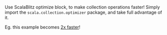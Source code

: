 Use ScalaBlitz optimize block, to make collection operations faster!
Simply import the `scala.collection.optimizer` package,
and take full advantage of it.


Eg. this example becomes [2x faster](/big/report/#config=%7B%22filterConfig%22%3A%7B%22curves%22%3A%5B%22-1%22%2C%224%22%2C%225%22%5D%2C%22order%22%3A%5B%22param-size%22%2C%22param-par%22%2C%22param-sizes%22%2C%22date%22%5D%2C%22filters%22%3A%5B%5B%2210000%22%2C%2212500%22%2C%2225000%22%2C%2230000%22%2C%2237500%22%2C%2250000%22%2C%2260000%22%2C%2262500%22%2C%2275000%22%2C%22100000%22%2C%22125000%22%2C%22150000%22%2C%22180000%22%2C%22300000%22%2C%22450000%22%2C%22500000%22%2C%22600000%22%2C%22750000%22%2C%22900000%22%2C%221000000%22%2C%221500000%22%2C%221800000%22%2C%223000000%22%2C%225000000%22%2C%229000000%22%2C%2210000000%22%2C%2215000000%22%2C%2230000000%22%2C%2250000000%22%2C%2290000000%22%2C%22150000000%22%5D%2C%5B%221%22%5D%2C%5B%22500000%22%5D%2C%5B%221402403650000%22%5D%5D%7D%2C%22chartConfig%22%3A%7B%22type%22%3A0%2C%22showCI%22%3Afalse%7D%7D)!
